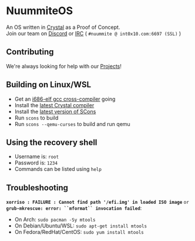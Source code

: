 # NuummiteOS

An OS written in [Crystal][crystal_home] as a Proof of Concept.   
Join our team on [Discord][discord] or [IRC][webchat] ( `#nuummite @ int0x10.com:6697 (SSL)` )

## Contributing

We're always looking for help with our [Projects][projects]!

## Building on Linux/WSL

- Get an [i686-elf gcc cross-compiler][cross_cc] going
- Install the [latest Crystal compiler][crystal_compiler]
- Install the [latest version of SCons][scons]
- Run `scons` to build
- Run `scons --qemu-curses` to build and run qemu

## Using the recovery shell

- Username is: `root`
- Password is: `1234`
- Commands can be listed using `help`

## Troubleshooting

**`xorriso : FAILURE : Cannot find path '/efi.img' in loaded ISO image`** `or`   
**`grub-mkrescue: error: ``mformat`` invocation failed`**:

* On Arch: `sudo pacman -Sy mtools`
* On Debian/Ubuntu/WSL: `sudo apt-get install mtools`
* On Fedora/RedHat/CentOS: `sudo yum install mtools`

[cross_cc]: http://wiki.osdev.org/GCC_Cross-Compiler
[crystal_home]: https://crystal-lang.org
[crystal_compiler]: https://crystal-lang.org/docs/installation/index.html
[discord]: https://discord.gg/nmESdX8
[webchat]: http://int0x10.com/webchat?nick=&channels=nuummite%2Cprogramming%2C%23chat
[scons]: http://scons.org/
[projects]: https://github.com/TheKernelCorp/NuummiteOS/projects

